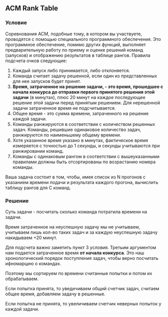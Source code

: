 ## ACM Rank Table

### Условие

Соревнования ACM, подобные тому, в котором вы участвуете, проводятся с помощью специального программного обеспечения. Это программное обеспечение, помимо других функций, выполняет предварительную работу по приему и оценке решений команд (запусков) и отображению результатов в таблице рангов. Правила подсчета очков следующие:

1. Каждый запуск либо принимается, либо отклоняется.
2. Команда считает задачу решенной, если один из представленных для нее запусков будет принят.
3. **Время, затраченное на решение задачи, - это время, прошедшее с начала конкурса до отправки первого принятого решения этой задачи** (в минутах), плюс 20 минут на каждое последующее решение этой задачи перед принятым решением. Для нерешенной задачи затраченное время не подсчитывается.
4. Общее время - это сумма времени, затраченного на решение каждой задачи.
5. Команды ранжируются в соответствии с количеством решенных задач. Команды, решившие одинаковое количество задач, ранжируются по наименьшему общему времени.
6. Хотя указанное время указано в минутах, фактическое время измеряется с точностью до 1 секунды, и секунды учитываются при ранжировании команд.
7. Команды с одинаковым рангом в соответствии с вышеуказанными правилами должны быть отсортированы по возрастанию номера команды.

Ваша задача состоит в том, чтобы, имея список из N прогонов с указанием времени подачи и результата каждого прогона, вычислить таблицу рангов для C команд.

### Решение

Суть задачи - посчитать сколько команда потратила времени на задачи.

Время затраченное на неуспешную задачу мы не учитываем, учитываем лишь кол-во таких задач и за каждую неуспешную задачу накидываем +20 минут.

Для подсчета важно заметить пункт 3 условия. Третьим аргументом нам подается затраченное время **от начала конкурса**. Это наш хронологический порядок поступления задач, чтобы верно посчитать ифномарцию о командах.

Поэтому мы сортируем по времени считанные попытки и потом их обрабатываем.

Если попытка принята, то уведичиваем общий счетчик задач, считаем общее время, добавляем задачу в решенные.

Если попытка не принята, то увеличиваем счетчик неверных попыток у каждой задачи.